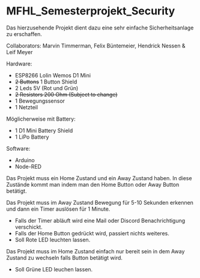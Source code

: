# MFHL_Semesterprojekt_Security


Das hierzusehende Projekt dient dazu eine sehr einfache Sicherheitsanlage zu erschaffen. 

Collaborators: Marvin Timmerman, Felix Büntemeier, Hendrick Nessen & Leif Meyer

Hardware:
  * ESP8266 Lolin Wemos D1 Mini 
  * ~~2 Buttons~~ 1 Button Shield
  * 2 Leds 5V (Rot und Grün)
  * ~~2 Resistors 200 Ohm (Subject to change)~~
  * 1 Bewegungssensor
  * 1 Netzteil
  
  Möglicherweise mit Battery:
   * 1 D1 Mini Battery Shield
   * 1 LiPo Battery

Software:
 * Arduino 
 * Node-RED
  
Das Projekt muss ein Home Zustand und ein Away Zustand haben. 
  In diese Zustände kommt man indem man den Home Button oder Away Button betätigt.

Das Projekt muss im Away Zustand Bewegung für 5-10 Sekunden erkennen und dann ein Timer auslösen für 1 Minute. 
  * Falls der Timer abläuft wird eine Mail oder Discord Benachrichtigung verschickt.
  * Falls der Home Button gedrückt wird, passiert nichts weiteres.
  * Soll Rote LED leuchten lassen.

Das Projekt muss im Home Zustand einfach nur bereit sein in dem Away Zustand zu wechseln falls Button betätigt wird.
 * Soll Grüne LED leuchen lassen. 
  
